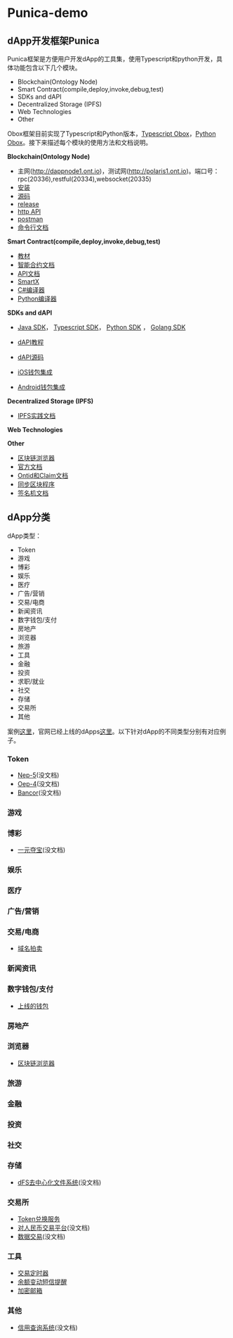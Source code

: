 # Punica-demo


## dApp开发框架Punica

Punica框架是方便用户开发dApp的工具集，使用Typescript和python开发，具体功能包含以下几个模块。
* Blockchain(Ontology Node)
* Smart Contract(compile,deploy,invoke,debug,test)
* SDKs and dAPI
* Decentralized Storage (IPFS)
* Web Technologies
* Other

Obox框架目前实现了Typescript和Python版本，[Typescript Obox](obox-ts)，[Python Obox](obox-python)。接下来描述每个模块的使用方法和文档说明。

**Blockchain(Ontology Node)**

* 主网(http://dappnode1.ont.io)，测试网(http://polaris1.ont.io)。端口号：rpc(20336),restful(20334),websocket(20335)
* [安装](https://ontio.github.io/documentation/install_en.html)
* [源码](https://github.com/ontio/ontology)
* [release](https://github.com/ontio/ontology/releases)
* [http API](https://ontio.github.io/documentation/rpc_api_en.html)
* [postman](https://documenter.getpostman.com/view/1459587/RWaRP68Y)
* [命令行文档](https://github.com/ontio/ontology/blob/master/docs/specifications/cli_user_guide_CN.md)

**Smart Contract(compile,deploy,invoke,debug,test)**

* [教材](https://ontio.github.io/documentation/Introduction_of_Ontology_Smart_Contract_en.html)
* [智能合约文档](https://github.com/ontio/ontology-smartcontract)
* [API文档](https://apidoc.ont.io/smartcontract/)
* [SmartX](https://smartx.ont.io/)
* [C#编译器](https://github.com/ontio/ontology-compiler)
* [Python编译器](https://github.com/ontio/neo-boa)

**SDKs and dAPI**

* [Java SDK](https://github.com/ontio/ontology-java-sdk)， [Typescript SDK](https://github.com/ontio/ontology-ts-sdk)， [Python SDK](https://github.com/ontio/ontology-python-sdk) ， [Golang SDK](https://github.com/ontio/ontology-go-sdk)
* [dAPI教程](https://ontio.github.io/documentation/ontology_dapp_dev_tutorial_en.html)
* [dAPI源码](https://github.com/ontio/ontology-dapi)

* [iOS钱包集成](https://ontio.github.io/documentation/ontology_wallet_dev_ts_sdk_en.html)
* [Android钱包集成](https://ontio.github.io/documentation/ontology_wallet_dev_android_en.html)


**Decentralized Storage (IPFS)**

* [IPFS实践文档](https://github.com/ChainBook/IPFS-For-Chinese)

**Web Technologies**



**Other**

* [区块链浏览器](https://explorer.ont.io/)
* [官方文档](https://ontio.github.io/documentation/)
* [Ontid和Claim文档](https://ontio.github.io/documentation/ontology_DID_en.html)
* [同步区块程序](https://github.com/zzsZhou/OntSynHandler)
* [签名机文档](https://github.com/ontio/ontology/blob/master/docs/specifications/sigsvr_CN.md)


## dApp分类


dApp类型：

* Token
* 游戏
* 博彩
* 娱乐
* 医疗
* 广告/营销
* 交易/电商
* 新闻资讯
* 数字钱包/支付
* 房地产
* 浏览器
* 旅游
* 工具
* 金融
* 投资
* 求职/就业
* 社交
* 存储
* 交易所
* 其他

案例[这里](examples)，官网已经上线的dApps[这里](https://dapp.ont.io/)。以下针对dApp的不同类型分别有对应例子。

### Token
* [Nep-5]()(没文档)
* [Oep-4]()(没文档)
* [Bancor]()(没文档)

### 游戏

### 博彩
* [一元夺宝]()(没文档)
### 娱乐

### 医疗

### 广告/营销

### 交易/电商
* [域名拍卖](examples/domain-auction.md)

### 新闻资讯



### 数字钱包/支付

* [上线的钱包](https://dapp.ont.io/)


### 房地产

### 浏览器

* [区块链浏览器](https://explorer.ont.io/)

### 旅游

### 金融

### 投资

### 社交



### 存储

* [dFS去中心化文件系统]()(没文档)

### 交易所

* [Token兑换服务](examples/token-exchange.md)
* [对人民币交易平台](ddfx.md)(没文档)
* [数据交易](ddfx.md)(没文档)

### 工具

* [交易定时器](examples/transaction-timer.md)
* [余额变动短信提醒](dfs.md)
* [加密邮箱](examples/crypto-message.md)


### 其他

* [信用查询系统]()(没文档)


